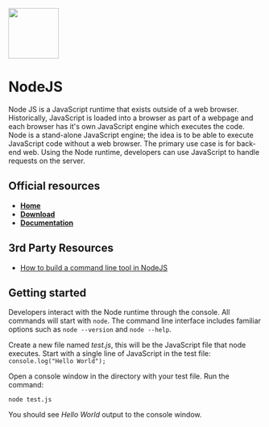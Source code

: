 <p align="left"><img src="https://user-images.githubusercontent.com/29161635/96948599-0d9d1800-14b4-11eb-86ab-d7773eb713a3.png" width="100px" height="100x"></p>

# NodeJS

Node JS is a JavaScript runtime that exists outside of a web browser.  Historically, JavaScript is loaded into a browser as part of a webpage and each browser has it's own JavaScript engine which executes the code.  Node is a stand-alone JavaScript engine; the idea is to be able to execute JavaScript code without a web browser.  The primary use case is for back-end web.  Using the Node runtime, developers can use JavaScript to handle requests on the server.

## Official resources

- **[Home](https://nodejs.org/en/)**
- **[Download](https://nodejs.org/en/download/)**
- **[Documentation](https://nodejs.org/en/docs/)**

## 3rd Party Resources

- [How to build a command line tool in NodeJS](https://blog.bitsrc.io/how-to-build-a-command-line-cli-tool-in-nodejs-b8072b291f81)

## Getting started

Developers interact with the Node runtime through the console.  All commands will start with `node`.  The command line interface includes familiar options such as `node --version` and `node --help`.

Create a new file named *test.js*, this will be the JavaScript file that node executes.  Start with a single line of JavaScript in the test file: `console.log("Hello World");`

Open a console window in the directory with your test file.  Run the command:

`node test.js`

You should see *Hello World* output to the console window.
